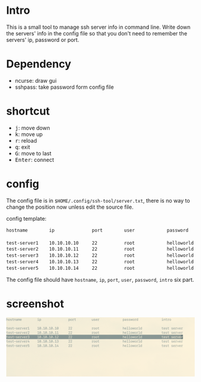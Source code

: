 # Intro

This is a small tool to manage ssh server info in command line. Write down the servers' info in the config file so that you don't need to remember the servers' ip, password or port.

# Dependency

* ncurse: draw gui
* sshpass: take password form config file

# shortcut

* <kbd>j</kbd>: move down
* <kbd>k</kbd>: move up
* <kbd>r</kbd>: reload
* <kbd>q</kbd>: exit
* <kbd>G</kbd>: move to last
* <kbd>Enter</kbd>: connect

# config

The config file is in `$HOME/.config/ssh-tool/server.txt`, there is no way to change the position now unless edit the source file.

config template:

```txt
hostname        ip              port        user            password            intro 

test-server1    10.10.10.10     22          root            helloworld          test server
test-server2    10.10.10.11     22          root            helloworld          test server
test-server3    10.10.10.12     22          root            helloworld          test server
test-server4    10.10.10.13     22          root            helloworld          test server
test-server5    10.10.10.14     22          root            helloworld          test server
```

The config file should have `hostname`, `ip`, `port`, `user`, `password`, `intro` six part.

# screenshot

![screenshot](./img/screenshot.png)
